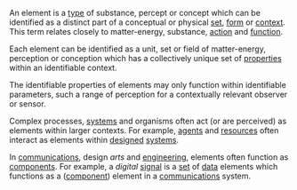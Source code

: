 An element is a [type](https://github.com/gcassel/Modular-Organization-Terminology/blob/master/terms/type.md) of substance, percept or concept which can be identified as a distinct part of a conceptual or physical [set](https://github.com/gcassel/Modular-Organization-Terminology/blob/master/terms/set.md), [form](https://github.com/gcassel/Modular-Organization-Terminology/blob/master/terms/form.md) or [context](https://github.com/gcassel/Modular-Organization-Terminology/blob/master/terms/context.md).  This term relates closely to matter-energy, substance, [action](https://github.com/gcassel/Modular-Organization-Terminology/blob/master/terms/action.md) and [function](https://github.com/gcassel/Modular-Organization-Terminology/blob/master/terms/function.md).     

Each element can be identified as a unit, set or field of matter-energy, perception or conception which has a collectively unique set of [properties](https://github.com/gcassel/Modular-Organization-Terminology/blob/master/terms/property.md) within an identifiable context.

The identifiable properties of elements may only function within identifiable parameters, such a range of perception for a contextually relevant observer or sensor.  

Complex processes, [systems](https://github.com/gcassel/Modular-Organization-Terminology/blob/master/terms/system.md) and organisms often act (or are perceived) as elements within larger contexts.  For example, [agents](https://github.com/gcassel/Modular-Organization-Terminology/blob/master/terms/agent.md) and [resources](https://github.com/gcassel/Modular-Organization-Terminology/blob/master/terms/resource.md) often interact as elements within [designed](https://github.com/gcassel/Modular-Organization-Terminology/blob/master/terms/design.md) [systems](https://github.com/gcassel/Modular-Organization-Terminology/blob/master/terms/system.md).

In [communications](https://github.com/gcassel/Modular-Organization-Terminology/blob/master/terms/communication.md), design *arts* and [engineering](https://github.com/gcassel/Modular-Organization-Terminology/blob/master/terms/engineering.md), elements often function as [components](https://github.com/gcassel/Modular-Organization-Terminology/blob/master/terms/component.md).  For example, a *digital* [signal](https://github.com/gcassel/Modular-Organization-Terminology/blob/master/terms/signal.md) is a [set](https://github.com/gcassel/Modular-Organization-Terminology/blob/master/terms/set.md) of [data](https://github.com/gcassel/Modular-Organization-Terminology/blob/master/terms/data.md) elements which functions as a ([component](https://github.com/gcassel/Modular-Organization-Terminology/blob/master/terms/component.md)) element in a [communications](https://github.com/gcassel/Modular-Organization-Terminology/blob/master/terms/communication.md) system.
